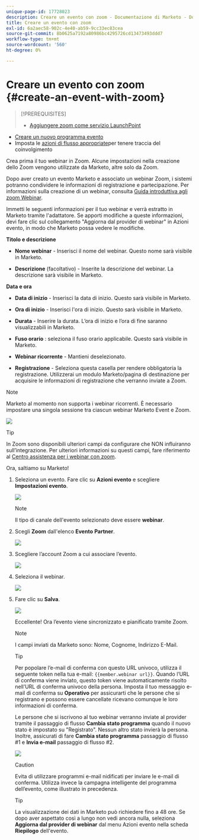 ```yaml
---
unique-page-id: 17728023
description: Creare un evento con zoom - Documentazione di Marketo - Documentazione del prodotto
title: Creare un evento con zoom
exl-id: 6a2aec58-902c-4e40-ab59-9cc33ec83cea
source-git-commit: 8b0625a7192a80986bc4295726cd13473493ddd7
workflow-type: tm+mt
source-wordcount: '560'
ht-degree: 0%

---
```


# Creare un evento con zoom {#create-an-event-with-zoom}

>[!PREREQUISITES]
>
>* [Aggiungere zoom come servizio LaunchPoint](/help/marketo/product-docs/administration/additional-integrations/add-zoom-as-a-launchpoint-service.md)
* [Creare un nuovo programma evento](/help/marketo/product-docs/demand-generation/events/understanding-events/create-a-new-event-program.md)
* Imposta le [azioni di flusso appropriate](/help/marketo/product-docs/core-marketo-concepts/smart-campaigns/flow-actions/add-a-flow-step-to-a-smart-campaign.md)per tenere traccia del coinvolgimento


Crea prima il tuo webinar in Zoom. Alcune impostazioni nella creazione dello Zoom vengono utilizzate da Marketo, altre solo da Zoom.

Dopo aver creato un evento Marketo e associato un webinar Zoom, i sistemi potranno condividere le informazioni di registrazione e partecipazione. Per informazioni sulla creazione di un webinar, consulta [Guida introduttiva agli zoom Webinar](https://support.zoom.us/hc/en-us/articles/200917029-Getting-Started-With-Webinar).

Immetti le seguenti informazioni per il tuo webinar e verrà estratto in Marketo tramite l&#39;adattatore. Se apporti modifiche a queste informazioni, devi fare clic sul collegamento &quot;Aggiorna dal provider di webinar&quot; in Azioni evento, in modo che Marketo possa vedere le modifiche.

**Titolo e descrizione**

* **Nome webinar**  - Inserisci il nome del webinar. Questo nome sarà visibile in Marketo.

* **Descrizione**  (facoltativo) - Inserite la descrizione del webinar. La descrizione sarà visibile in Marketo.

**Data e ora**

* **Data di inizio**  - Inserisci la data di inizio. Questo sarà visibile in Marketo.

* **Ora di inizio**  - Inserisci l&#39;ora di inizio. Questo sarà visibile in Marketo.

* **Durata**  - Inserire la durata. L’ora di inizio e l’ora di fine saranno visualizzabili in Marketo.

* **Fuso orario** : seleziona il fuso orario applicabile. Questo sarà visibile in Marketo.

* **Webinar ricorrente** - Mantieni deselezionato.

* **Registrazione**  - Seleziona questa casella per rendere obbligatoria la registrazione. Utilizzerai un modulo Marketo/pagina di destinazione per acquisire le informazioni di registrazione che verranno inviate a Zoom.

>[!NOTE]
Marketo al momento non supporta i webinar ricorrenti. È necessario impostare una singola sessione tra ciascun webinar Marketo Event e Zoom.

![](assets/overview2.png)

>[!TIP]
In Zoom sono disponibili ulteriori campi da configurare che NON influiranno sull’integrazione. Per ulteriori informazioni su questi campi, fare riferimento al [Centro assistenza per i webinar con zoom](https://support.zoom.us/hc/en-us/sections/200324965-Video-Webinar).

Ora, saltiamo su Marketo!

1. Seleziona un evento. Fare clic su **Azioni evento** e scegliere **Impostazioni evento**.

   ![](assets/image2015-5-14-14-3a53-3a10-1.png)

   >[!NOTE]
   Il tipo di canale dell&#39;evento selezionato deve essere **webinar**.

1. Scegli **Zoom** dall&#39;elenco **Evento** **Partner**.

   ![](assets/eventsettings1.png)

1. Scegliere l’account Zoom a cui associare l’evento.

   ![](assets/selectaccount.png)

1. Seleziona il webinar.

   ![](assets/selectevent.png)

1. Fare clic su **Salva**.

   ![](assets/eventsettingssave.png)

   Eccellente! Ora l’evento viene sincronizzato e pianificato tramite Zoom.

   >[!NOTE]
   I campi inviati da Marketo sono: Nome, Cognome, Indirizzo E-Mail.

   >[!TIP]
   Per popolare l’e-mail di conferma con questo URL univoco, utilizza il seguente token nella tua e-mail: `{{member.webinar url}}`. Quando l’URL di conferma viene inviato, questo token viene automaticamente risolto nell’URL di conferma univoco della persona.
   Imposta il tuo messaggio e-mail di conferma su **Operativo** per assicurarti che le persone che si registrano e possono essere cancellate ricevano comunque le loro informazioni di conferma.

   Le persone che si iscrivono al tuo webinar verranno inviate al provider tramite il passaggio di flusso **Cambia stato programma** quando il nuovo stato è impostato su &quot;Registrato&quot;. Nessun altro stato invierà la persona. Inoltre, assicurati di fare **Cambia stato programma** passaggio di flusso #1 e **Invia e-mail** passaggio di flusso #2.

   ![](assets/goto-webinar-1.png)

   >[!CAUTION]
   Evita di utilizzare programmi e-mail nidificati per inviare le e-mail di conferma. Utilizza invece la campagna intelligente del programma dell’evento, come illustrato in precedenza.

   >[!TIP]
   La visualizzazione dei dati in Marketo può richiedere fino a 48 ore. Se dopo aver aspettato così a lungo non vedi ancora nulla, seleziona **Aggiorna dal provider di webinar** dal menu Azioni evento nella scheda **Riepilogo** dell&#39;evento.
